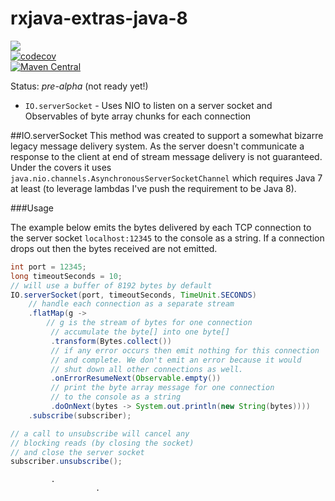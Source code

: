 # rxjava-extras-java-8

<a href="https://travis-ci.org/davidmoten/rxjava-extras-java-8"><img src="https://travis-ci.org/davidmoten/rxjava-extras-java-8.svg"/></a><br/>
[![codecov](https://codecov.io/gh/davidmoten/rxjava-extras-java-8/branch/master/graph/badge.svg)](https://codecov.io/gh/davidmoten/rxjava-extras-java-8)<br/>
[![Maven Central](https://maven-badges.herokuapp.com/maven-central/com.github.davidmoten/rxjava-extras-java-8/badge.svg?style=flat)](https://maven-badges.herokuapp.com/maven-central/com.github.davidmoten/rxjava-extras-java-8)

Status: *pre-alpha* (not ready yet!)

* `IO.serverSocket` - Uses NIO to listen on a server socket and Observables of byte array chunks for each connection

##IO.serverSocket
This method was created to support a somewhat bizarre legacy message delivery system. As the server doesn't communicate a response to the client at end of stream message delivery is not guaranteed. Under the covers it uses `java.nio.channels.AsynchronousServerSocketChannel` which requires Java 7 at least (to leverage lambdas I've push the requirement to be Java 8).

###Usage

The example below emits the bytes delivered by each TCP connection to the server socket `localhost:12345` to the console as a string. If a connection drops out then the bytes received are not emitted.

```java
int port = 12345;
long timeoutSeconds = 10;
// will use a buffer of 8192 bytes by default
IO.serverSocket(port, timeoutSeconds, TimeUnit.SECONDS)
    // handle each connection as a separate stream
    .flatMap(g -> 
        // g is the stream of bytes for one connection 
         // accumulate the byte[] into one byte[]
         .transform(Bytes.collect()) 
         // if any error occurs then emit nothing for this connection
         // and complete. We don't emit an error because it would 
         // shut down all other connections as well. 
         .onErrorResumeNext(Observable.empty())
         // print the byte array message for one connection
         // to the console as a string
         .doOnNext(bytes -> System.out.println(new String(bytes))))
    .subscribe(subscriber);

// a call to unsubscribe will cancel any 
// blocking reads (by closing the socket)
// and close the server socket
subscriber.unsubscribe();
```
             .
                       .
